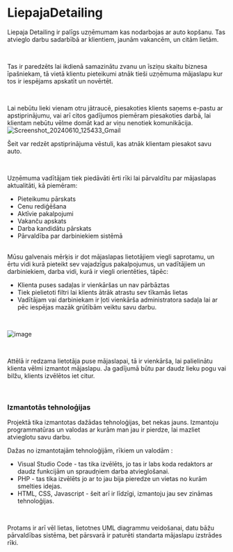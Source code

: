 # LiepajaDetailing

Liepaja Detailing ir palīgs uzņēmumam kas nodarbojas ar auto kopšanu. Tas atvieglo darbu sadarbībā ar klientiem, jaunām vakancēm, un citām lietām.

<br>

Tas ir paredzēts lai ikdienā samazinātu zvanu un īsziņu skaitu biznesa īpašniekam, tā vietā klientu pieteikumi atnāk tieši uzņēmuma mājaslapu kur tos ir iespējams apskatīt un novērtēt.

<br>

Lai nebūtu lieki vienam otru jātraucē, piesakoties klients saņems e-pastu ar apstiprinājumu, vai arī citos gadījumos piemēram piesakoties darbā, lai klientam nebūtu vēlme domāt kad ar viņu nenotiek komunikācija.
<br>
![Screenshot_20240610_125433_Gmail](https://github.com/aaAgris/LiepajaDetailing/assets/75225401/e630034f-2014-4242-949a-aa7cb22b48ea)

Šeit var redzēt apstiprinājuma vēstuli, kas atnāk klientam piesakot savu auto.

<br>

Uzņēmuma vadītājam tiek piedāvāti ērti rīki lai pārvaldītu par mājaslapas aktualitāti, kā piemēram:
* Pieteikumu pārskats
* Cenu rediģēšana
* Aktīvie pakalpojumi
* Vakanču apskats
* Darba kandidātu pārskats
* Pārvaldība par darbiniekiem sistēmā

<br> 
Mūsu galvenais mērķis ir dot mājaslapas lietotājiem viegli saprotamu, un ērtu vidi kurā pieteikt sev vajadzīgus pakalpojumus, un vadītājiem un darbiniekiem, darba vidi, kurā ir viegli orientēties, tāpēc:
<br>

* Klienta puses sadaļas ir vienkāršas un nav pārbāztas
* Tiek pielietoti filtri lai klients ātrāk atrastu sev tīkamās lietas
* Vadītājam vai darbiniekam ir ļoti vienkārša administratora sadaļa lai ar pēc iespējas mazāk grūtībām veiktu savu darbu.

<br>

![image](https://github.com/aaAgris/LiepajaDetailing/assets/75225401/1d1ef2ce-9884-485d-b865-303f7879990f)


<br>

Attēlā ir redzama lietotāja puse mājaslapai, tā ir vienkārša, lai palielinātu klienta vēlmi izmantot mājaslapu. Ja gadījumā būtu par daudz lieku pogu vai bilžu, klients izvēlētos iet citur.

<br>

### Izmantotās tehnoloģijas

Projektā tika izmantotas dažādas tehnoloģijas, bet nekas jauns. Izmantoju programmatūras un valodas ar kurām man jau ir pierdze, lai mazliet atvieglotu savu darbu.

Dažas no izmantotajām tehnoloģijām, rīkiem un valodām : 
* Visual Studio Code - tas tika izvēlēts, jo tas ir labs koda redaktors ar daudz funkcijām un spraudņiem darba atvieglošanai.
* PHP - tas tika izvēlēts jo ar to jau bija pieredze un vietas no kurām smelties idejas.
* HTML, CSS, Javascript - šeit arī ir līdzīgi, izmantoju jau sev zināmas tehnoloģijas.

<br>

Protams ir arī vēl lietas, lietotnes UML diagrammu veidošanai, datu bāžu pārvaldības sistēma, bet pārsvarā ir paturēti standarta mājaslapu izstrādes rīki.
